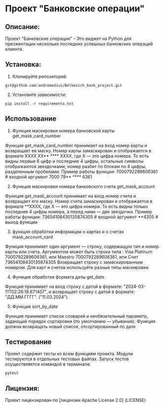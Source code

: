 # Проект "Банковские операции"

## Описание:

Проект "Банковские операции" - Это виджет на Python для презжентации нескольих последних
успешных банковских операций клиента. 

## Установка:

1. Клонируйте репозиторий:
```
git@github.com:andromedius/Belkevich_bank_project.git
```

2. Установите зависимости:
```
pip install -r requirements.txt
```
## Иcпользование

1. Функция маскировки номера банковской карты
get_mask_card_number

Функция get_mask_card_number принимает на вход номер карты и возвращает ее маску. 
Номер карты замаскирован и отображается в формате 
XXXX XX** **** XXXX, где 
X — это цифра номера. То есть видны первые 6 цифр и последние 4 цифры, остальные символы 
отображаются звездочками, номер разбит по блокам по 4 цифры, разделенным пробелами. 
Пример работы функции:
7000792289606361     # входной аргумент
7000 79** **** 6361


2. Функция маскировки номера банковского счета 
get_mask_account

Функция get_mask_account принимает на вход номер счета и возвращает его маску. 
Номер счета замаскирован и отображается в формате 
**XXXX, где 
X — это цифра номера. То есть видны только последние 4 цифры номера, 
а перед ними — две звездочки. Пример работы функции:
73654108430135874305  # входной аргумент
**4305  # выход функции

3. функция обработки информации о картах и о счетах 
mask_account_card

Функция принимает один аргумент — строку, содержащую тип и номер карты или счета.
Аргументом может быть строка типа :
Visa Platinum 7000792289606361, или 
Maestro 7000792289606361, или 
Счет 73654108430135874305
Возвращает строку с замаскированным номером. Для карт и счетов используйте разные типы маскировки. 

4. Функция обработки формата даты get_date

Функция принимает на вход строку с датой в формате: "2024-03-11T02:26:18.671407", и возвращает 
строку с датой в формате: "ДД.ММ.ГГГГ".
 ("11.03.2024").

5. Функция sort_by_date

Функция принимает список словарей и необязательный параметр, задающий порядок сортировки (по
умолчанию — убывание). Функция должна возвращать новый список, отсортированный по дате 

## Тестирование

Проект содержит тесты ко всем функциям проекта. Модули тестируются в отдельных тестовых файлах.
Запуск тестов осуществляется командой в терминале:
```
pytest
```

## Лицензия:

Проект лицензирован по [лицензии Apache License 2.0] (LICENSE)
